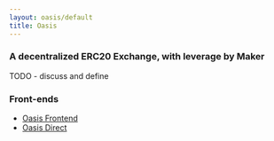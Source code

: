 ```yaml
---
layout: oasis/default
title: Oasis
---
```


### A decentralized ERC20 Exchange, with leverage by Maker

TODO - discuss and define

### Front-ends

* [Oasis Frontend](https://github.com/OasisDEX/oasis)
* [Oasis Direct](https://github.com/OasisDEX/oasis-direct-base)
